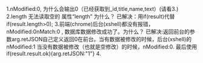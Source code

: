 1.nModified:0, 为什么会输出0（已经获取到_id,title,name,text）(请看3.)
2.length 无法读取空的 属性“length” 为什么？ 已解决：用if(result)代替if(result.length>0);
3.前端(chrome)后台(xshell)都没有报错，nModified:0nMatch:0 , 数据库数据修改成功了。为什么？
已解决:返回前台的参数arg.retJSON自己定义返回0在前台。当有数据被修改的时候，后台(xshell)的nModified:1
当没有数据被修改（也就是空修改）的时候，nModified:0. 最后使用if(result.result.ok){arg.retJSON:"1"}
4.